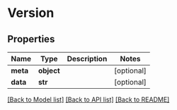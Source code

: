 # Version

## Properties
Name | Type | Description | Notes
------------ | ------------- | ------------- | -------------
**meta** | **object** |  | [optional] 
**data** | **str** |  | [optional] 

[[Back to Model list]](../README.md#documentation-for-models) [[Back to API list]](../README.md#documentation-for-api-endpoints) [[Back to README]](../README.md)


